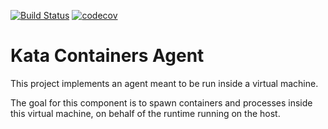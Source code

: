 [![Build Status](https://travis-ci.org/kata-containers/agent.svg?branch=master)](https://travis-ci.org/kata-containers/agent)
[![codecov](https://codecov.io/gh/kata-containers/agent/branch/master/graph/badge.svg)](https://codecov.io/gh/kata-containers/agent)

# Kata Containers Agent

This project implements an agent meant to be run inside a virtual machine.

The goal for this component is to spawn containers and processes inside this
virtual machine, on behalf of the runtime running on the host.
